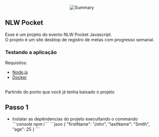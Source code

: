 

<p align="center">
    <img src="https://github.com/user-attachments/assets/434deb03-d0b8-419d-814a-05410ed90825" alt="Summary">
</p>

## NLW Pocket

Esse é um projeto do evento NLW Pocket Javascript. </br>
O projeto é um site desktop de registro de metas com progresso semanal.

### Testando a aplicação

Requisitos:</br>
<ul>
  <li><a href="https://www.docker.com/products/docker-desktop/">Node.js</a></li>
  <li><a href="https://www.docker.com/products/docker-desktop/">Docker</a></li>
</ul>

</br>
Partindo do ponto que você já tenha baixado o projeto

## Passo 1
<ul>
  <li>Instalar as depêndencias do projeto execultando o commando</li>
  ```console npm i```
    ```json
{
  "firstName": "John",
  "lastName": "Smith",
  "age": 25
}
```
</ul>
